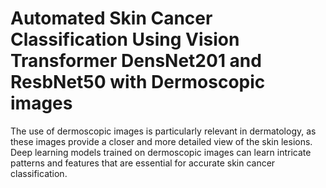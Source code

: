 # Automated Skin Cancer Classification Using Vision Transformer DensNet201 and ResbNet50 with Dermoscopic images
 The use of dermoscopic images is particularly relevant in dermatology, as these images provide a closer and more detailed view of the skin lesions. Deep learning models trained on dermoscopic images can learn intricate patterns and features that are essential for accurate skin cancer classification.
